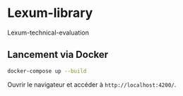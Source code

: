 # Lexum-library
Lexum-technical-evaluation

## Lancement via Docker

```bash
docker-compose up --build
```

Ouvrir le navigateur et accéder à `http://localhost:4200/`.
